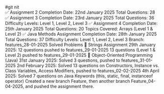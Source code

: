 #git nit </br>
✅ Assignment 2
Completion Date: 22nd January 2025
Total Questions: 28
✅ Assignment 3
Completion Date: 23rd January 2025
Total Questions: 36
Difficulty Levels: Level 1, Level 2, Level 3
✅ Assignment 4
Completion Date: 25th January 2025
Total Questions: 20
Topics Covered: Arrays (Level 1 & Level 2)
✅ Java Methods Assignment
Completion Date: 28th January 2025
Total Questions: 37
Difficulty Levels: Level 1, Level 2, Level 3
Branch: features_28-01-2025
Solved Problems
🔹 Strings Assignment
29th January 2025:
12 questions pushed to features_29-01-2025
13 questions (Level 1 & Level 2) pushed to features_29-01-2025
🔹 Object-Oriented Programming (Java)
31st January 2025: Solved 3 questions, pushed to features_31-01-2025
2nd February 2025: Solved 13 questions on Constructors, Instance vs. Class Variables, Access Modifiers, pushed to features_02-02-2025
4th April 2025: Solved 7 questions on Java Keywords (this, static, final, instanceof operator)
Created a new branch Feature, then another branch Feature_04-04-2025, and pushed the assignment there.


